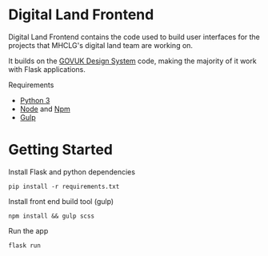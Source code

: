 Digital Land Frontend
=====================

Digital Land Frontend contains the code used to build user interfaces for the projects that MHCLG's digital land team are working on.

It builds on the [GOVUK Design System](https://github.com/alphagov/govuk-frontend) code, making the majority of it work with Flask applications.

Requirements

- [Python 3](https://www.python.org/)
- [Node](https://nodejs.org/en/) and [Npm](https://www.npmjs.com/)
- [Gulp](https://gulpjs.com/)

Getting Started
===============

Install Flask and python dependencies

    pip install -r requirements.txt

Install front end build tool (gulp)

    npm install && gulp scss

Run the app

    flask run
